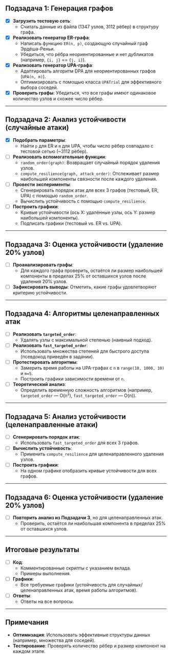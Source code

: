 ## Подзадача 1: Генерация графов
- [x] **Загрузить тестовую сеть**:
  - Считать данные из файла (1347 узлов, 3112 рёбер) в структуру графа.
- [x] **Реализовать генератор ER-графа**:
  - Написать функцию `ER(n, p)`, создающую случайный граф Эрдёша-Реньи.
  - Убедиться, что рёбра неориентированные и нет дубликатов (например, `{i, j}` == `{j, i}`).
- [x] **Реализовать генератор UPA-графа**:
  - Адаптировать алгоритм DPA для неориентированных графов (`UPA(n, m)`).
  - Оптимизировать с помощью класса `UPATrial` для эффективного выбора соседей.
- [x] **Проверить графы**: Убедиться, что все графы имеют одинаковое количество узлов и схожее число рёбер.

---

## Подзадача 2: Анализ устойчивости (случайные атаки)
- [x] **Подобрать параметры**:
  - Найти `p` для ER и `m` для UPA, чтобы число рёбер совпадало с тестовой сетью (~3112 рёбер).
- [ ] **Реализовать вспомогательные функции**:
  - `random_order(graph)`: Возвращает случайный порядок удаления узлов.
  - `compute_resilience(graph, attack_order)`: Отслеживает размер наибольшей компоненты связности после каждого удаления.
- [ ] **Провести эксперименты**:
  - Сгенерировать порядок атак для всех 3 графов (тестовый, ER, UPA) с помощью `random_order`.
  - Вычислить устойчивость с помощью `compute_resilience`.
- [ ] **Построить графики**:
  - Кривые устойчивости (ось X: удалённые узлы, ось Y: размер наибольшей компоненты).
  - Подписать графики (тестовый vs. ER vs. UPA).

---

## Подзадача 3: Оценка устойчивости (удаление 20% узлов)
- [ ] **Проанализировать графы**:
  - Для каждого графа проверить, остаётся ли размер наибольшей компоненты в пределах 25% от оставшихся узлов после удаления 20% узлов.
- [ ] **Зафиксировать выводы**: Отметить, какие графы удовлетворяют критерию устойчивости.

---

## Подзадача 4: Алгоритмы целенаправленных атак
- [ ] **Реализовать `targeted_order`**:
  - Удалять узлы с максимальной степенью (наивный подход).
- [ ] **Реализовать `fast_targeted_order`**:
  - Использовать множества степеней для быстрого доступа (псевдокод приведён в задании).
- [ ] **Протестировать алгоритмы**:
  - Замерить время работы на UPA-графах с `n` в `range(10, 1000, 10)` и `m=5`.
  - Построить графики зависимости времени от `n`.
- [ ] **Теоретический анализ**:
  - Определить временную сложность алгоритмов (например, `targeted_order` — O(n²), `fast_targeted_order` — O(n)).

---

## Подзадача 5: Анализ устойчивости (целенаправленные атаки)
- [ ] **Сгенерировать порядок атак**:
  - Использовать `fast_targeted_order` для всех 3 графов.
- [ ] **Вычислить устойчивость**:
  - Применить `compute_resilience` для целенаправленного удаления узлов.
- [ ] **Построить графики**:
  - На одном графике отобразить кривые устойчивости для всех графов.

---

## Подзадача 6: Оценка устойчивости (удаление 20% узлов)
- [ ] **Повторить анализ из Подзадачи 3**, но для целенаправленных атак.
  - Проверить, остаётся ли наибольшая компонента в пределах 25% от оставшихся узлов.

---

## Итоговые результаты
- [ ] **Код**:
  - Комментированные скрипты с указанием вклада.
  - Примеры выполнения.
- [ ] **Графики**:
  - Все требуемые графики (устойчивость для случайных/целенаправленных атак, время работы алгоритмов).
- [ ] **Ответы**:
  - Ответы на все вопросы.

---

## Примечания
- **Оптимизация**: Использовать эффективные структуры данных (например, множества для соседей).
- **Тестирование**: Проверять количество рёбер и размер компонент на каждом этапе.